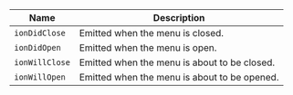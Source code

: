 
| Name | Description |
| --- | --- |
| `ionDidClose` | Emitted when the menu is closed. |
| `ionDidOpen` | Emitted when the menu is open. |
| `ionWillClose` | Emitted when the menu is about to be closed. |
| `ionWillOpen` | Emitted when the menu is about to be opened. |

